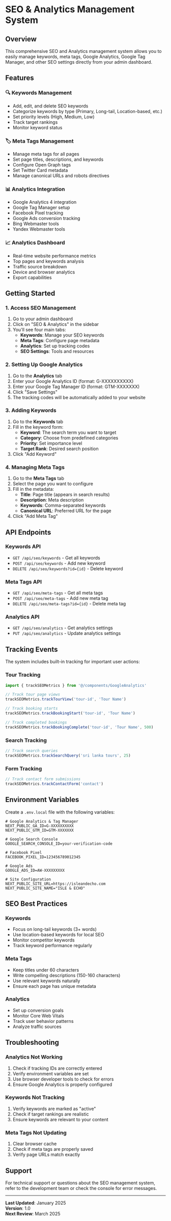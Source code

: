# SEO & Analytics Management System

## Overview
This comprehensive SEO and Analytics management system allows you to easily manage keywords, meta tags, Google Analytics, Google Tag Manager, and other SEO settings directly from your admin dashboard.

## Features

### 🔍 Keywords Management
- Add, edit, and delete SEO keywords
- Categorize keywords by type (Primary, Long-tail, Location-based, etc.)
- Set priority levels (High, Medium, Low)
- Track target rankings
- Monitor keyword status

### 🏷️ Meta Tags Management
- Manage meta tags for all pages
- Set page titles, descriptions, and keywords
- Configure Open Graph tags
- Set Twitter Card metadata
- Manage canonical URLs and robots directives

### 📊 Analytics Integration
- Google Analytics 4 integration
- Google Tag Manager setup
- Facebook Pixel tracking
- Google Ads conversion tracking
- Bing Webmaster tools
- Yandex Webmaster tools

### 📈 Analytics Dashboard
- Real-time website performance metrics
- Top pages and keywords analysis
- Traffic source breakdown
- Device and browser analytics
- Export capabilities

## Getting Started

### 1. Access SEO Management
1. Go to your admin dashboard
2. Click on "SEO & Analytics" in the sidebar
3. You'll see four main tabs:
   - **Keywords**: Manage your SEO keywords
   - **Meta Tags**: Configure page metadata
   - **Analytics**: Set up tracking codes
   - **SEO Settings**: Tools and resources

### 2. Setting Up Google Analytics
1. Go to the **Analytics** tab
2. Enter your Google Analytics ID (format: G-XXXXXXXXXX)
3. Enter your Google Tag Manager ID (format: GTM-XXXXXXX)
4. Click "Save Settings"
5. The tracking codes will be automatically added to your website

### 3. Adding Keywords
1. Go to the **Keywords** tab
2. Fill in the keyword form:
   - **Keyword**: The search term you want to target
   - **Category**: Choose from predefined categories
   - **Priority**: Set importance level
   - **Target Rank**: Desired search position
3. Click "Add Keyword"

### 4. Managing Meta Tags
1. Go to the **Meta Tags** tab
2. Select the page you want to configure
3. Fill in the metadata:
   - **Title**: Page title (appears in search results)
   - **Description**: Meta description
   - **Keywords**: Comma-separated keywords
   - **Canonical URL**: Preferred URL for the page
4. Click "Add Meta Tag"

## API Endpoints

### Keywords API
- `GET /api/seo/keywords` - Get all keywords
- `POST /api/seo/keywords` - Add new keyword
- `DELETE /api/seo/keywords?id={id}` - Delete keyword

### Meta Tags API
- `GET /api/seo/meta-tags` - Get all meta tags
- `POST /api/seo/meta-tags` - Add new meta tag
- `DELETE /api/seo/meta-tags?id={id}` - Delete meta tag

### Analytics API
- `GET /api/seo/analytics` - Get analytics settings
- `PUT /api/seo/analytics` - Update analytics settings

## Tracking Events

The system includes built-in tracking for important user actions:

### Tour Tracking
```javascript
import { trackSEOMetrics } from '@/components/GoogleAnalytics'

// Track tour page views
trackSEOMetrics.trackTourView('tour-id', 'Tour Name')

// Track booking starts
trackSEOMetrics.trackBookingStart('tour-id', 'Tour Name')

// Track completed bookings
trackSEOMetrics.trackBookingComplete('tour-id', 'Tour Name', 500)
```

### Search Tracking
```javascript
// Track search queries
trackSEOMetrics.trackSearchQuery('sri lanka tours', 25)
```

### Form Tracking
```javascript
// Track contact form submissions
trackSEOMetrics.trackContactForm('contact')
```

## Environment Variables

Create a `.env.local` file with the following variables:

```env
# Google Analytics & Tag Manager
NEXT_PUBLIC_GA_ID=G-XXXXXXXXXX
NEXT_PUBLIC_GTM_ID=GTM-XXXXXXX

# Google Search Console
GOOGLE_SEARCH_CONSOLE_ID=your-verification-code

# Facebook Pixel
FACEBOOK_PIXEL_ID=123456789012345

# Google Ads
GOOGLE_ADS_ID=AW-XXXXXXXXX

# Site Configuration
NEXT_PUBLIC_SITE_URL=https://isleandecho.com
NEXT_PUBLIC_SITE_NAME="ISLE & ECHO"
```

## SEO Best Practices

### Keywords
- Focus on long-tail keywords (3+ words)
- Use location-based keywords for local SEO
- Monitor competitor keywords
- Track keyword performance regularly

### Meta Tags
- Keep titles under 60 characters
- Write compelling descriptions (150-160 characters)
- Use relevant keywords naturally
- Ensure each page has unique metadata

### Analytics
- Set up conversion goals
- Monitor Core Web Vitals
- Track user behavior patterns
- Analyze traffic sources

## Troubleshooting

### Analytics Not Working
1. Check if tracking IDs are correctly entered
2. Verify environment variables are set
3. Use browser developer tools to check for errors
4. Ensure Google Analytics is properly configured

### Keywords Not Tracking
1. Verify keywords are marked as "active"
2. Check if target rankings are realistic
3. Ensure keywords are relevant to your content

### Meta Tags Not Updating
1. Clear browser cache
2. Check if meta tags are properly saved
3. Verify page URLs match exactly

## Support

For technical support or questions about the SEO management system, refer to the development team or check the console for error messages.

---

**Last Updated**: January 2025  
**Version**: 1.0  
**Next Review**: March 2025
